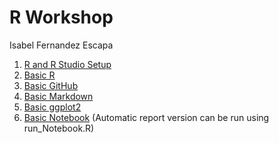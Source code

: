 R Workshop
================
Isabel Fernandez Escapa

1.  [R and R Studio Setup](01_RSetup.html)
2.  [Basic R](02_BasicR.html)
3.  [Basic GitHub](03_GitHub.html)
4.  [Basic Markdown](04_MarkdownBasics.html)
5.  [Basic ggplot2](05_ggplot2.html)
6.  [Basic Notebook](06_BasicNotebook.html) (Automatic report version
    can be run using run_Notebook.R)
